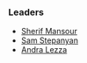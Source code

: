 ### Leaders
* [Sherif Mansour](mailto://sherif.mansour@owasp.org)
* [Sam Stepanyan](mailto://sam.stepanyan@owasp.org)
* [Andra Lezza](mailto://andra.lezza@owasp.org)
